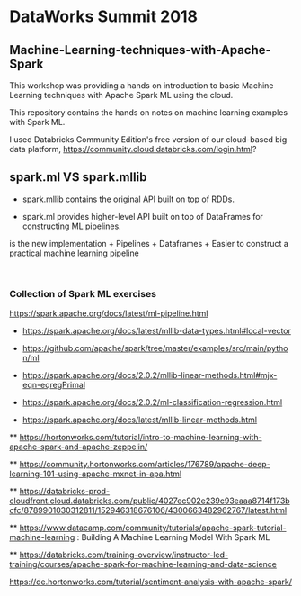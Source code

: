 # DataWorks Summit 2018
## Machine-Learning-techniques-with-Apache-Spark

This workshop was providing a hands on introduction to basic Machine Learning techniques with Apache Spark ML using the cloud. 

This repository contains the hands on notes on machine learning examples with Spark ML.

I used Databricks Community Edition's free version of our cloud-based big data platform, https://community.cloud.databricks.com/login.html?


## spark.ml VS spark.mllib

- spark.mllib contains the original API built on top of RDDs. 

- spark.ml provides higher-level API built on top of DataFrames for constructing ML pipelines.

is the new implementation + Pipelines + Dataframes + Easier to construct a practical machine learning pipeline
 

<br>

### Collection of Spark ML exercises 

https://spark.apache.org/docs/latest/ml-pipeline.html

 - https://spark.apache.org/docs/latest/mllib-data-types.html#local-vector
 
 - https://github.com/apache/spark/tree/master/examples/src/main/python/ml
 
 - https://spark.apache.org/docs/2.0.2/mllib-linear-methods.html#mjx-eqn-eqregPrimal
 
 - https://spark.apache.org/docs/2.0.2/ml-classification-regression.html
 
 - https://spark.apache.org/docs/latest/mllib-linear-methods.html



** https://hortonworks.com/tutorial/intro-to-machine-learning-with-apache-spark-and-apache-zeppelin/

** https://community.hortonworks.com/articles/176789/apache-deep-learning-101-using-apache-mxnet-in-apa.html

** https://databricks-prod-cloudfront.cloud.databricks.com/public/4027ec902e239c93eaaa8714f173bcfc/8789901030312811/152946318676106/4300663482962767/latest.html

** https://www.datacamp.com/community/tutorials/apache-spark-tutorial-machine-learning : Building A Machine Learning Model With Spark ML

** https://databricks.com/training-overview/instructor-led-training/courses/apache-spark-for-machine-learning-and-data-science

https://de.hortonworks.com/tutorial/sentiment-analysis-with-apache-spark/



